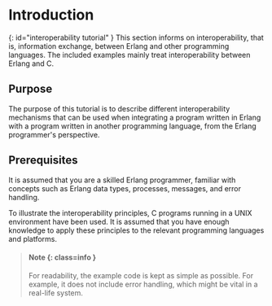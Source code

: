 # Introduction

[](){: id="interoperability tutorial" }
This section informs on interoperability, that is, information exchange, between Erlang and other programming languages. The included examples mainly treat interoperability between Erlang and C.

## Purpose

The purpose of this tutorial is to describe different interoperability mechanisms that can be used when integrating a program written in Erlang with a program written in another programming language, from the Erlang programmer's perspective.

## Prerequisites

It is assumed that you are a skilled Erlang programmer, familiar with concepts such as Erlang data types, processes, messages, and error handling.

To illustrate the interoperability principles, C programs running in a UNIX environment have been used. It is assumed that you have enough knowledge to apply these principles to the relevant programming languages and platforms.

> #### Note {: class=info }
> For readability, the example code is kept as simple as possible. For example, it does not include error handling, which might be vital in a real-life system.

